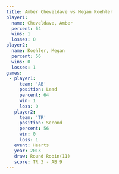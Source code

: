 ```yaml
---
title: Amber Cheveldave vs Megan Koehler
player1:                 
  name: Cheveldave, Amber
  percent: 64            
  wins: 1                
  losses: 0              
player2:                 
  name: Koehler, Megan   
  percent: 56            
  wins: 0                
  losses: 1              
games:
 - player1:        
     team: 'AB'    
     position: Lead
     percent: 64   
     win: 1        
     loss: 0       
   player2:          
     team: 'TR'      
     position: Second
     percent: 56     
     win: 0          
     loss: 1         
   event: Hearts        
   year: 2013           
   draw: Round Robin(11)
   score: TR 3 - AB 9   
---
```

